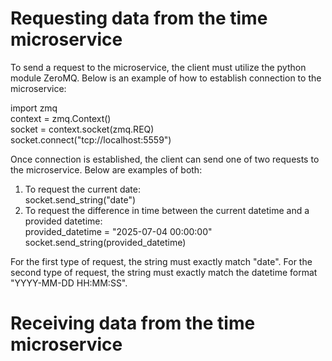 # Requesting data from the time microservice
To send a request to the microservice, the client must utilize the python module ZeroMQ. Below is an example of how to establish connection to the microservice:  
  
import zmq  
context = zmq.Context()  
socket = context.socket(zmq.REQ)  
socket.connect("tcp://localhost:5559")

Once connection is established, the client can send one of two requests to the microservice. Below are examples of both:  
1. To request the current date:  
socket.send_string("date")
2. To request the difference in time between the current datetime and a provided datetime:  
provided_datetime = "2025-07-04 00:00:00"  
socket.send_string(provided_datetime)

For the first type of request, the string must exactly match "date". For the second type of request, the string must exactly match the datetime format "YYYY-MM-DD HH:MM:SS".


# Receiving data from the time microservice